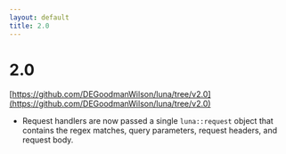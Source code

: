 ```yaml
---
layout: default
title: 2.0
---
```


# 2.0
[https://github.com/DEGoodmanWilson/luna/tree/v2.0](https://github.com/DEGoodmanWilson/luna/tree/v2.0)

- Request handlers are now passed a single `luna::request` object that contains the regex matches, query parameters, request headers, and request body.